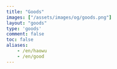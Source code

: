 ```yaml
---
title: "Goods"
images: ["/assets/images/og/goods.png"]
layout: "goods"
type: 'goods'
comment: false
toc: false
aliases:
    - /en/haowu
    - /en/good
---
```

